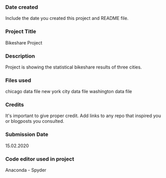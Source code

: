 <Ece Ersoz Mandaci readme document of project>


### Date created
Include the date you created this project and README file.

### Project Title
Bikeshare Project

### Description
Project is showing the statistical bikeshare results of three cities. 

### Files used
chicago data file
new york city data file
washington data file

### Credits
It's important to give proper credit. Add links to any repo that inspired you or blogposts you consulted.

### Submission Date
15.02.2020

### Code editor used in project
Anaconda - Spyder
